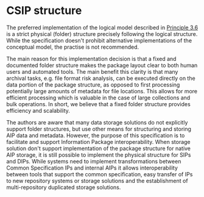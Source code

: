 # CSIP structure
The preferred implementation of the logical model described in [Principle 3.6](#principle36) is a strict physical (folder) structure precisely following the logical structure. While the specification doesn't prohibit alternative implementations of the conceptual model, the practise is not recommended.

The main reason for this implementation decision is that a fixed and documented folder structure makes the package layout clear to both human users and automated tools. The main benefit this clarity is that many archival tasks, e.g. file format risk analysis, can be executed directly on the data portion of the package structure, as opposed to first processing potentially large amounts of metadata for file locations. This allows for more efficient processing which is valuable in the case of large collections and bulk operations. In short, we believe that a fixed folder structure provides efficiency and scalability.

The authors are aware that many data storage solutions do not explicitly support folder structures, but use other means for structuring and storing AIP data and metadata.
However, the purpose of this specification is to facilitate and support Information Package interoperability. When storage solution don't support implementation of the package structure for native AIP storage, it is still possible to implement the physical structure for SIPs and DIPs. While systems need to implement transformations between Common Specification IPs and internal AIPs it allows interoperability  between tools that support the common specification, easy transfer of IPs to new repository systems or storage solutions and the establishment of multi-repository duplicated storage solutions.
